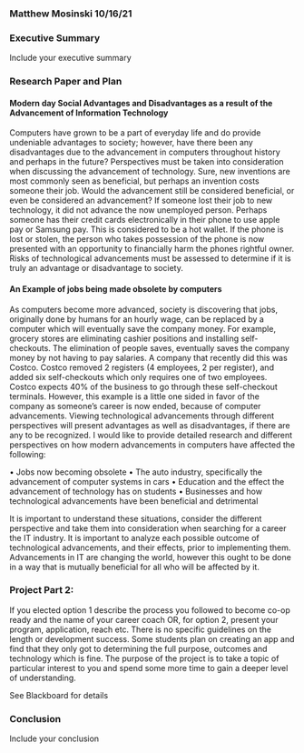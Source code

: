 ### Matthew Mosinski 10/16/21

### Executive Summary

Include your executive summary

### Research Paper and Plan
#### Modern day Social Advantages and Disadvantages as a result of the Advancement of Information Technology
Computers have grown to be a part of everyday life and do provide undeniable advantages to society; however, have there been any disadvantages due to the advancement in computers throughout history and perhaps in the future? Perspectives must be taken into consideration when discussing the advancement of technology. Sure, new inventions are most commonly seen as beneficial, but perhaps an invention costs someone their job. Would the advancement still be considered beneficial, or even be considered an advancement? If someone lost their job to new technology, it did not advance the now unemployed person. Perhaps someone has their credit cards electronically in their phone to use apple pay or Samsung pay. This is considered to be a hot wallet. If the phone is lost or stolen, the person who takes possession of the phone is now presented with an opportunity to financially harm the phones rightful owner. Risks of technological advancements must be assessed to determine if it is truly an advantage or disadvantage to society.

#### An Example of jobs being made obsolete by computers
As computers become more advanced, society is discovering that jobs, originally done by humans for an hourly wage, can be replaced by a computer which will eventually save the company money. For example, grocery stores are eliminating cashier positions and installing self-checkouts. The elimination of people saves, eventually saves the company money by not having to pay salaries. A company that recently did this was Costco. Costco removed 2 registers (4 employees, 2 per register), and added six self-checkouts which only requires one of two employees. Costco expects 40% of the business to go through these self-checkout terminals. However, this example is a little one sided in favor of the company as someone’s career is now ended, because of computer advancements. Viewing technological advancements through different perspectives will present advantages as well as disadvantages, if there are any to be recognized. I would like to provide detailed research and different perspectives on how modern advancements in computers have affected the following:

•	Jobs now becoming obsolete
•	The auto industry, specifically the advancement of computer systems in cars
•	Education and the effect the advancement of technology has on students
•	Businesses and how technological advancements have been beneficial and detrimental

It is important to understand these situations, consider the different perspective and take them into consideration when searching for a career the IT industry. It is important to analyze each possible outcome of technological advancements, and their effects, prior to implementing them. Advancements in IT are changing the world, however this ought to be done in a way that is mutually beneficial for all who will be affected by it.


### Project Part 2:

If you elected option 1 describe the process you followed to become co-op ready and the name of your career coach OR, for option 2, present your program, application, reach etc.  There is no specific guidelines on the length or development success.  Some students plan on creating an app and find that they only got to determining the full purpose, outcomes and technology which is fine.  The purpose of the project is to take a topic of particular interest to you and spend some more time to gain a deeper level of understanding.

See Blackboard for details

### Conclusion

Include your conclusion

